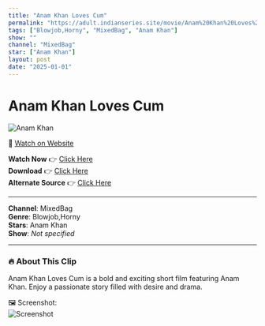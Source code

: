```yaml
---
title: "Anam Khan Loves Cum"
permalink: "https://adult.indianseries.site/movie/Anam%20Khan%20Loves%20Cum"
tags: ["Blowjob,Horny", "MixedBag", "Anam Khan"]
show: ""
channel: "MixedBag"
star: ["Anam Khan"]
layout: post
date: "2025-01-01"
---
```


# Anam Khan Loves Cum

![Anam Khan](https://shorts.desisins.com/wp-content/uploads/2024/04/Anam-Khan-Loves-Deep-Fukrey-Throat-DesiSins.com_.jpg)

🔗 [Watch on Website](https://adult.indianseries.site/movie/Anam%20Khan%20Loves%20Cum)

**Watch Now** 👉 [Click Here](https://adult.indianseries.site/movie/Anam%20Khan%20Loves%20Cum)  
**Download** 👉 [Click Here](https://adult.indianseries.site/movie/Anam%20Khan%20Loves%20Cum)  
**Alternate Source** 👉 [Click Here](https://adult.indianseries.site/movie/Anam%20Khan%20Loves%20Cum)

---

**Channel**: MixedBag  
**Genre**: Blowjob,Horny  
**Stars**: Anam Khan  
**Show**: *Not specified*

---

### 🔥 About This Clip

Anam Khan Loves Cum is a bold and exciting short film featuring Anam Khan. Enjoy a passionate story filled with desire and drama.
 
🖼️ Screenshot:  
![Screenshot](https://shorts.desisins.com/wp-content/uploads/2024/04/Anam-Khan-Loves-Deep-Fukrey-Throat-DesiSins.com_.jpg)
